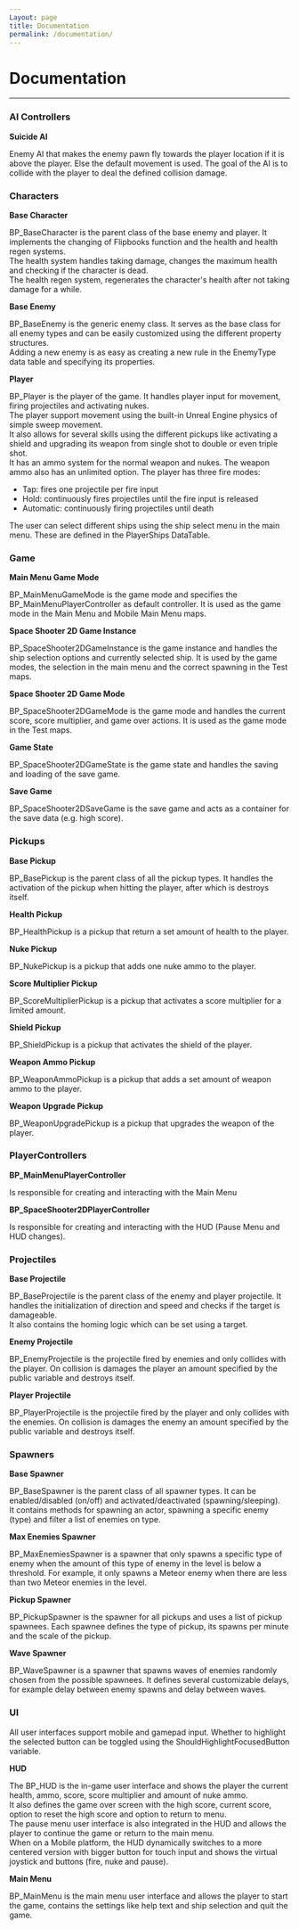 ```yaml
---
Layout: page
title: Documentation
permalink: /documentation/
---
```


# Documentation

***

### AI Controllers

__Suicide AI__

Enemy AI that makes the enemy pawn fly towards the player location if it is above the player. Else the default movement is used. The goal of the AI is to collide with the player to deal the defined collision damage.

### Characters

__Base Character__

BP_BaseCharacter is the parent class of the base enemy and player. It implements the changing of Flipbooks function and the health and health regen systems.  
The health system handles taking damage, changes the maximum health and checking if the character is dead.  
The health regen system, regenerates the character's health after not taking damage for a while.
    
__Base Enemy__

BP_BaseEnemy is the generic enemy class. It serves as the base class for all enemy types and can be easily customized using the different property structures.  
Adding a new enemy is as easy as creating a new rule in the EnemyType data table and specifying its properties.

__Player__

BP_Player is the player of the game. It handles player input for movement, firing projectiles and activating nukes.  
The player support movement using the built-in Unreal Engine physics of simple sweep movement.  
It also allows for several skills using the different pickups like activating a shield and upgrading its weapon from single shot to double or even triple shot.  
It has an ammo system for the normal weapon and nukes. The weapon ammo also has an unlimited option.
The player has three fire modes:
* Tap: fires one projectile per fire input  
* Hold: continuously fires projectiles until the fire input is released  
* Automatic: continuously firing projectiles until death

The user can select different ships using the ship select menu in the main menu. These are defined in the PlayerShips DataTable.

### Game

__Main Menu Game Mode__

BP_MainMenuGameMode is the game mode and specifies the BP_MainMenuPlayerController as default controller. It is used as the game mode in the Main Menu and Mobile Main Menu maps.

__Space Shooter 2D Game Instance__

BP_SpaceShooter2DGameInstance is the game instance and handles the ship selection options and currently selected ship. It is used by the game modes, the selection in the main menu and the correct spawning in the Test maps.

__Space Shooter 2D Game Mode__

BP_SpaceShooter2DGameMode is the game mode and handles the current score, score multiplier, and game over actions. It is used as the game mode in the Test maps.

__Game State__

BP_SpaceShooter2DGameState is the game state and handles the saving and loading of the save game.

__Save Game__

BP_SpaceShooter2DSaveGame is the save game and acts as a container for the save data (e.g. high score).

### Pickups

__Base Pickup__

BP_BasePickup is the parent class of all the pickup types. It handles the activation of the pickup when hitting the player, after which is destroys itself.

__Health Pickup__

BP_HealthPickup is a pickup that return a set amount of health to the player.

__Nuke Pickup__

BP_NukePickup is a pickup that adds one nuke ammo to the player.

__Score Multiplier Pickup__

BP_ScoreMultiplierPickup is a pickup that activates a score multiplier for a limited amount.

__Shield Pickup__

BP_ShieldPickup is a pickup that activates the shield of the player.

__Weapon Ammo Pickup__

BP_WeaponAmmoPickup is a pickup that adds a set amount of weapon ammo to the player.

__Weapon Upgrade Pickup__

BP_WeaponUpgradePickup is a pickup that upgrades the weapon of the player.

### PlayerControllers

__BP_MainMenuPlayerController__

Is responsible for creating and interacting with the Main Menu

__BP_SpaceShooter2DPlayerController__
 
Is responsible for creating and interacting with the HUD (Pause Menu and HUD changes).

### Projectiles

__Base Projectile__

BP_BaseProjectile is the parent class of the enemy and player projectile. It handles the initialization of direction and speed and checks if the target is damageable.  
It also contains the homing logic which can be set using a target.

__Enemy Projectile__

BP_EnemyProjectile is the projectile fired by enemies and only collides with the player. On collision is damages the player an amount specified by the public variable and destroys itself.

__Player Projectile__

BP_PlayerProjectile is the projectile fired by the player and only collides with the enemies. On collision is damages the enemy an amount specified by the public variable and destroys itself.

### Spawners

__Base Spawner__

BP_BaseSpawner is the parent class of all spawner types. It can be enabled/disabled (on/off) and activated/deactivated (spawning/sleeping).  
It contains methods for spawning an actor, spawning a specific enemy (type) and filter a list of enemies on type.

__Max Enemies Spawner__

BP_MaxEnemiesSpawner is a spawner that only spawns a specific type of enemy when the amount of this type of enemy in the level is below a threshold. For example, it only spawns a Meteor enemy when there are less than two Meteor enemies in the level.

__Pickup Spawner__

BP_PickupSpawner is the spawner for all pickups and uses a list of pickup spawnees. Each spawnee defines the type of pickup, its spawns per minute and the scale of the pickup.

__Wave Spawner__

BP_WaveSpawner is a spawner that spawns waves of enemies randomly chosen from the possible spawnees. It defines several customizable delays, for example delay between enemy spawns and delay between waves.

### UI

All user interfaces support mobile and gamepad input. Whether to highlight the selected button can be toggled using the ShouldHighlightFocusedButton variable.

__HUD__

The BP_HUD is the in-game user interface and shows the player the current health, ammo, score, score multiplier and amount of nuke ammo.  
It also defines the game over screen with the high score, current score, option to reset the high score and option to return to menu.  
The pause menu user interface is also integrated in the HUD and allows the player to continue the game or return to the main menu.  
When on a Mobile platform, the HUD dynamically switches to a more centered version with bigger button for touch input and shows the virtual joystick and buttons (fire, nuke and pause).  

__Main Menu__

BP_MainMenu is the main menu user interface and allows the player to start the game, contains the settings like help text and ship selection and quit the game.  